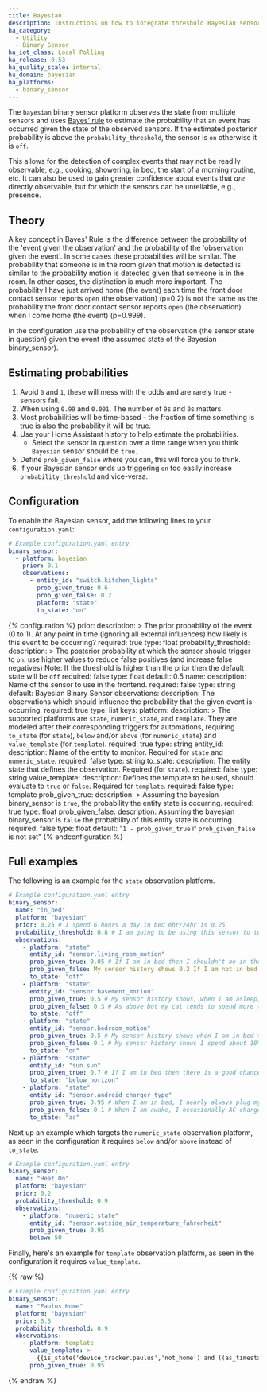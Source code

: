 ```yaml
---
title: Bayesian
description: Instructions on how to integrate threshold Bayesian sensors into Home Assistant.
ha_category:
  - Utility
  - Binary Sensor
ha_iot_class: Local Polling
ha_release: 0.53
ha_quality_scale: internal
ha_domain: bayesian
ha_platforms:
  - binary_sensor
---
```


The `bayesian` binary sensor platform observes the state from multiple sensors and uses [Bayes' rule](https://en.wikipedia.org/wiki/Bayes%27_theorem) to estimate the probability that an event has occurred given the state of the observed sensors. If the estimated posterior probability is above the `probability_threshold`, the sensor is `on` otherwise it is `off`.

This allows for the detection of complex events that may not be readily observable, e.g., cooking, showering, in bed, the start of a morning routine, etc. It can also be used to gain greater confidence about events that _are_ directly observable, but for which the sensors can be unreliable, e.g., presence.

## Theory

A key concept in Bayes' Rule is the difference between the probability of the 'event given the observation' and the probability of the 'observation given the event'. In some cases these probabilities will be similar. The probability that someone is in the room given that motion is detected is similar to the probability motion is detected given that someone is in the room. In other cases, the distinction is much more important. The probability I have just arrived home (the event) each time the front door contact sensor reports `open` (the observation) (p=0.2) is not the same as the probability the front door contact sensor reports `open` (the observation) when I come home (the event) (p=0.999).

In the configuration use the probability of the observation (the sensor state in question) given the event (the assumed state of the Bayesian binary_sensor).

## Estimating probabilities

1. Avoid `0` and `1`, these will mess with the odds and are rarely true - sensors fail.
2. When using `0.99` and `0.001`. The number of `9`s and `0`s matters.
3. Most probabilities will be time-based - the fraction of time something is true is also the probability it will be true.
4. Use your Home Assistant history to help estimate the probabilities.
   - Select the sensor in question over a time range when you think `Bayesian` sensor should be `true`.
5. Define `prob_given_false` where you can, this will force you to think.
6. If your Bayesian sensor ends up triggering `on` too easily increase `probability_threshold` and vice-versa.

## Configuration

To enable the Bayesian sensor, add the following lines to your `configuration.yaml`:

```yaml
# Example configuration.yaml entry
binary_sensor:
  - platform: bayesian
    prior: 0.1
    observations:
      - entity_id: "switch.kitchen_lights"
        prob_given_true: 0.6
        prob_given_false: 0.2
        platform: "state"
        to_state: "on"
```

{% configuration %}
prior:
  description: >
    The prior probability of the event (0 to 1). At any point in time
    (ignoring all external influences) how likely is this event to be occurring?
  required: true
  type: float
probability_threshold:
  description: >
    The posterior probability at which the sensor should trigger to `on`.
    use higher values to reduce false positives (and increase false negatives)
    Note: If the threshold is higher than the prior then the default state will be `off`
  required: false
  type: float
  default: 0.5
name:
  description: Name of the sensor to use in the frontend.
  required: false
  type: string
  default: Bayesian Binary Sensor
observations:
  description: The observations which should influence the probability that the given event is occurring.
  required: true
  type: list
  keys:
    platform:
      description: >
        The supported platforms are `state`, `numeric_state`, and `template`.
        They are modeled after their corresponding triggers for automations,
        requiring `to_state` (for `state`), `below` and/or `above` (for `numeric_state`) and `value_template` (for `template`).
      required: true
      type: string
    entity_id:
      description: Name of the entity to monitor. Required for `state` and `numeric_state`.
      required: false
      type: string
    to_state:
      description: The entity state that defines the observation. Required (for `state`).
      required: false
      type: string
    value_template:
      description: Defines the template to be used, should evaluate to `true` or `false`. Required for `template`.
      required: false
      type: template
    prob_given_true:
      description: >
        Assuming the bayesian binary_sensor is `true`, the probability the entity state is occurring.
      required: true
      type: float
    prob_given_false:
      description: Assuming the bayesian binary_sensor is `false` the probability of this entity state is occurring.
      required: false
      type: float
      default: "`1 - prob_given_true` if `prob_given_false` is not set"
{% endconfiguration %}

## Full examples

The following is an example for the `state` observation platform.

```yaml
# Example configuration.yaml entry
binary_sensor:
  name: "in_bed"
  platform: "bayesian"
  prior: 0.25 # I spend 6 hours a day in bed 6hr/24hr is 0.25 
  probability_threshold: 0.8 # I am going to be using this sensor to turn out the lights so I only want to to activate when I am sure
  observations:
    - platform: "state"
      entity_id: "sensor.living_room_motion"
      prob_given_true: 0.05 # If I am in bed then I shouldn't be in the living room, very occasionally I have guests, however
      prob_given_false: My sensor history shows 0.2 If I am not in bed I spend about a fifth of my time in the living room
      to_state: "off"
    - platform: "state"
      entity_id: "sensor.basement_motion"
      prob_given_true: 0.5 # My sensor history shows, when I am asleep, my basement motion sensor is active about half the time because of my cat
      prob_given_false: 0.3 # As above but my cat tends to spend more time upstairs or outside
      to_state: "off"
    - platform: "state"
      entity_id: "sensor.bedroom_motion"
      prob_given_true: 0.5 # My sensor history shows when I am in bed the sensor picks me up about half the time
      prob_given_false: 0.1 # My sensor history shows I spend about 10% of my waking hours in bed
      to_state: "on"
    - platform: "state"
      entity_id: "sun.sun"
      prob_given_true: 0.7 # If I am in bed then there is a good chance the sun will be down, but in the summer mornings I may still be in bed
      to_state: "below_horizon"
    - platform: "state"
      entity_id: "sensor.android_charger_type"
      prob_given_true: 0.95 # When I am in bed, I nearly always plug my phone in to charge
      prob_given_false: 0.1 # When I am awake, I occasionally AC charge my phone
      to_state: "ac"
```

Next up an example which targets the `numeric_state` observation platform,
as seen in the configuration it requires `below` and/or `above` instead of `to_state`.

```yaml
# Example configuration.yaml entry
binary_sensor:
  name: "Heat On"
  platform: "bayesian"
  prior: 0.2
  probability_threshold: 0.9
  observations:
    - platform: "numeric_state"
      entity_id: "sensor.outside_air_temperature_fahrenheit"
      prob_given_true: 0.95
      below: 50
```

Finally, here's an example for `template` observation platform, as seen in the configuration it requires `value_template`.

{% raw %}

```yaml
# Example configuration.yaml entry
binary_sensor:
  name: "Paulus Home"
  platform: "bayesian"
  prior: 0.5
  probability_threshold: 0.9
  observations:
    - platform: template
      value_template: >
        {{is_state('device_tracker.paulus','not_home') and ((as_timestamp(now()) - as_timestamp(states.device_tracker.paulus.last_changed)) > 300)}}
      prob_given_true: 0.95
```

{% endraw %}
